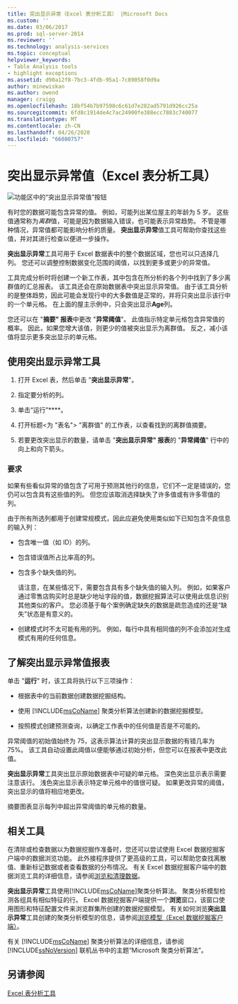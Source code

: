 ```yaml
---
title: 突出显示异常（Excel 表分析工具） |Microsoft Docs
ms.custom: ''
ms.date: 03/06/2017
ms.prod: sql-server-2014
ms.reviewer: ''
ms.technology: analysis-services
ms.topic: conceptual
helpviewer_keywords:
- Table Analysis tools
- highlight exceptions
ms.assetid: d90a12f8-7bc3-4fdb-95a1-7c89058f0d9a
author: minewiskan
ms.author: owend
manager: craigg
ms.openlocfilehash: 18bf54b7b97598c6c61d7e282ad5791d926cc25a
ms.sourcegitcommit: 6fd8c1914de4c7ac24900fe388ecc7883c740077
ms.translationtype: MT
ms.contentlocale: zh-CN
ms.lasthandoff: 04/26/2020
ms.locfileid: "66080757"
---
```

# <a name="highlight-exceptions-table-analysis-tools-for-excel"></a>突出显示异常值（Excel 表分析工具）
  ![功能区中的“突出显示异常值”按钮](media/tat-highlightex.gif "功能区中的“突出显示异常值”按钮")  
  
 有时您的数据可能包含异常的值。 例如，可能列出某位屋主的年龄为 5 岁。 这些值通常称为*离群*值，可能是因为数据输入错误，也可能表示异常趋势。 不管是哪种情况，异常值都可能影响分析的质量。 **突出显示异常**值工具可帮助你查找这些值，并对其进行检查以便进一步操作。  
  
 **突出显示异常**工具可用于 Excel 数据表中的整个数据区域，您也可以只选择几列。 您还可以调整控制数据变化范围的阈值，以找到更多或更少的异常值。  
  
 工具完成分析时将创建一个新工作表，其中包含在所分析的各个列中找到了多少离群值的汇总报表。 该工具还会在原始数据表中突出显示异常值。 由于该工具分析的是整体趋势，因此可能会发现行中的大多数值是正常的，并将只突出显示该行中的一个单元格。 在上面的屋主示例中，只会突出显示**Age**列。  
  
 您还可以在 "**摘要" 报表**中更改 "**异常阈值**"。 此值指示特定单元格包含异常值的概率。 因此，如果您增大该值，则更少的值被突出显示为离群值。 反之，减小该值将显示更多突出显示的单元格。  
  
## <a name="using-the-highlight-exceptions-tool"></a>使用突出显示异常工具  
  
1.  打开 Excel 表，然后单击 "**突出显示异常**"。  
  
2.  指定要分析的列。  
  
3.  单击“运行”****。  
  
4.  打开标题\<为 "表名"> "离群值" 的工作表，以查看找到的离群值摘要。  
  
5.  若要更改突出显示的数量，请单击 "**突出显示异常" 报表**的 "**异常阈值**" 行中的向上和向下箭头。  
  
### <a name="requirements"></a>要求  
 如果有些看似异常的值包含了可用于预测其他行的信息，它们不一定是错误的，您仍可以包含具有这些值的列。 但您应该取消选择缺失了许多值或有许多零值的列。  
  
 由于所有所选列都用于创建常规模式，因此应避免使用类似如下已知包含不良信息的输入列：  
  
-   包含唯一值（如 ID）的列。  
  
-   包含错误值所占比率高的列。  
  
-   包含多个缺失值的列。  
  
     请注意，在某些情况下，需要包含具有多个缺失值的输入列。 例如，如果客户通过零售店购买时总是缺少地址字段的值，数据挖掘算法可以使用此信息识别其他类似的客户。 您必须基于每个案例确定缺失的数据是疏忽造成的还是“缺失”状态是有意义的。  
  
-   创建模式时不太可能有用的列。 例如，每行中具有相同值的列不会添加对生成模式有用的任何信息。  
  
## <a name="understanding-the-highlight-exceptions-report"></a>了解突出显示异常值报表  
 单击 "**运行**" 时，该工具将执行以下三项操作：  
  
-   根据表中的当前数据创建数据挖掘结构。  
  
-   使用 [!INCLUDE[msCoName](../includes/msconame-md.md)] 聚类分析算法创建新的数据挖掘模型。  
  
-   按照模式创建预测查询，以确定工作表中的任何值是否是不可能的。  
  
 异常阈值的初始值始终为 75，这表示算法计算的突出显示数据的有错几率为 75%。 该工具自动设置此阈值以便能够通过初始分析，但您可以在报表中更改此值。  
  
 **突出显示异常**工具突出显示原始数据表中可疑的单元格。 深色突出显示表示需要注意该行。 浅色突出显示表示特定单元格中的值很可疑。 如果更改异常的阈值，突出显示的值将相应地更改。  
  
 摘要图表显示每列中超出异常阈值的单元格的数量。  
  
## <a name="related-tools"></a>相关工具  
 在清除或检查数据以为数据挖掘作准备时，您还可以尝试使用 Excel 数据挖掘客户端中的数据浏览功能。 此外接程序提供了更高级的工具，可以帮助您查找离散值、重新标记数据或者查看数据的分布情况。 有关 Excel 数据挖掘客户端中的数据浏览工具的详细信息，请参阅[浏览和清理数据](exploring-and-cleaning-data.md)。  
  
 **突出显示异常**工具使用[!INCLUDE[msCoName](../includes/msconame-md.md)]聚类分析算法。 聚类分析模型检测各组具有相似特征的行。 Excel 数据挖掘客户端提供一个**浏览**窗口，该窗口使用图形和特征配置文件来浏览群集所创建的数据挖掘模型。 有关如何浏览**突出显示异常**工具创建的聚类分析模型的信息，请参阅[浏览模型（Excel 数据挖掘客户端）](highlight-exceptions-table-analysis-tools-for-excel.md)。  
  
 有关 [!INCLUDE[msCoName](../includes/msconame-md.md)] 聚类分析算法的详细信息，请参阅 [!INCLUDE[ssNoVersion](../includes/ssnoversion-md.md)] 联机丛书中的主题“Microsoft 聚类分析算法”。  
  
## <a name="see-also"></a>另请参阅  
 [Excel 表分析工具](table-analysis-tools-for-excel.md)  
  
  
